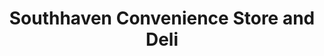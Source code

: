 ---
title: "Southhaven Convenience Store and Deli"
url: /brookhaven/southhaven-convenience-store-and-deli/
shop: convenience
---